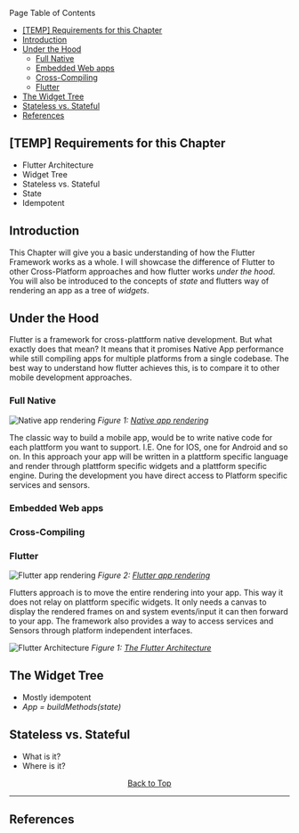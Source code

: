 Page Table of Contents
- [[TEMP] Requirements for this Chapter](#temp-requirements-for-this-chapter)
- [Introduction](#introduction)
- [Under the Hood](#under-the-hood)
  - [Full Native](#full-native)
  - [Embedded Web apps](#embedded-web-apps)
  - [Cross-Compiling](#cross-compiling)
  - [Flutter](#flutter)
- [The Widget Tree](#the-widget-tree)
- [Stateless vs. Stateful](#stateless-vs-stateful)
- [References](#references)

## [TEMP] Requirements for this Chapter
- Flutter Architecture
- Widget Tree
- Stateless vs. Stateful
- State
- Idempotent

## Introduction
This Chapter will give you a basic understanding of how the Flutter Framework works as a whole. I will showcase the difference of Flutter to other Cross-Platform approaches and how flutter works _under the hood_. You will also be introduced to the concepts of _state_ and flutters way of rendering an app as a tree of _widgets_.
  
## Under the Hood
Flutter is a framework for cross-plattform native development. But what exactly does that mean? It means that it promises Native App performance while still compiling apps for multiple platforms from a single codebase. The best way to understand how flutter achieves this, is to compare it to other mobile development approaches.

### Full Native 
![Native app rendering](https://github.com/Fasust/flutter-guide/wiki//.images/native-rendering.png)
_Figure 1: [Native app rendering](https://medium.com/flutter-community/in-plain-english-so-what-the-heck-is-flutter-and-why-is-it-a-big-deal-7a6dc926b34a)_

The classic way to build a mobile app, would be to write native code for each plattform you want to support. I.E. One for IOS, one for Android and so on. In this approach your app will be written in a plattform specific language and render through plattform specific widgets and a plattform specific engine. During the development you have direct access to Platform specific services and sensors.

### Embedded Web apps

### Cross-Compiling

### Flutter
![Flutter app rendering](https://github.com/Fasust/flutter-guide/wiki//.images/flutter-rendering.png)
_Figure 2: [Flutter app rendering](https://medium.com/flutter-community/in-plain-english-so-what-the-heck-is-flutter-and-why-is-it-a-big-deal-7a6dc926b34a)_

Flutters approach is to move the entire rendering into your app. This way it does not relay on plattform specific widgets. It only needs a canvas to display the rendered frames on and system events/input it can then forward to your app. The framework also provides a way to access services and Sensors through platform independent interfaces.

![Flutter Architecture](https://github.com/Fasust/flutter-guide/wiki//.images/flutter-architecture.png)
_Figure 1: [The Flutter Architecture](https://www.youtube.com/watch?v=J5DQRPRBiFI)_


## The Widget Tree
- Mostly idempotent 
- _App = buildMethods(state)_
  
## Stateless vs. Stateful
- What is it?
- Where is it?

<p align="center"><a href="#">Back to Top</a></center></p>

---
## References 